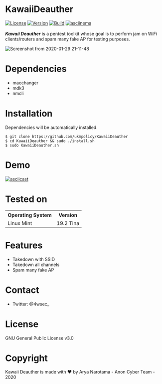 # KawaiiDeauther
[![License](https://img.shields.io/badge/License-GPL-red.svg)](https://github.com/aryanrtm/KawaiiDeauther/blob/master/LICENSE)  [![Version](https://img.shields.io/badge/Release-1.2-blue.svg?maxAge=259200)]()  [![Build](https://img.shields.io/badge/Supported_OS-Linux-green.svg)]()  [![asciinema](https://img.shields.io/badge/asciinema-Demo-red.svg)](https://asciinema.org/a/294970)
<br/>
<br/>
***Kawaii Deauther*** is a pentest toolkit whose goal is to perform jam on WiFi clients/routers and spam many fake AP for testing purposes.

![Screenshot from 2020-01-29 21-11-48](https://user-images.githubusercontent.com/32659320/73364024-600e2700-42dc-11ea-975e-b5f2b350b956.png)


Dependencies
=

- macchanger
- mdk3
- nmcli


Installation
=
Dependencies will be automatically installed.

    $ git clone https://github.com/ukmpolicy/KawaiiDeauther
    $ cd KawaiiDeauther && sudo ./install.sh
    $ sudo KawaiiDeauther.sh


Demo
=
[![asciicast](https://asciinema.org/a/294970.png)](https://asciinema.org/a/294970?autoplay=1&loop=1)


Tested on
=

<table>
    <tr>
        <th>Operating System</th>
        <th> Version </th>
    </tr>
    <tr>
        <td>Linux Mint</td>
        <td> 19.2 Tina </td>
    </tr>
</table>


Features
=
- Takedown with SSID
- Takedown all channels
- Spam many fake AP


Contact
=
- Twitter: @4wsec_


License
=
GNU General Public License v3.0


Copyright
=
Kawaii Deauther is made with ❤️ by Arya Narotama - Anon Cyber Team - 2020
